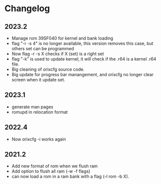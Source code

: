 # Changelog

## 2023.2

* Manage rom 39SF040 for kernel and bank loading
* flag "-r -s 4" is no longer available, this version removes this case, but others set can be programmed
* Now flag -r -s X checks if X (set) is a right set
* flag "-k" is used to update kernel, it will check if the .r64 is a kernel .r64 file.
* Big cleaning of orixcfg source code.
* Big update for progress bar manangement, and orixcfg no longer clear screen when it update set.

## 2023.1

* generate man pages
* romupd in relocation format

## 2022.4

* Now orixcfg -i works again

## 2021.2

* Add new format of rom when we flush ram
* Add option to flush all ram (-w -f flags)
* can now load a rom in a ram bank with a flag (-l rom -b X).

